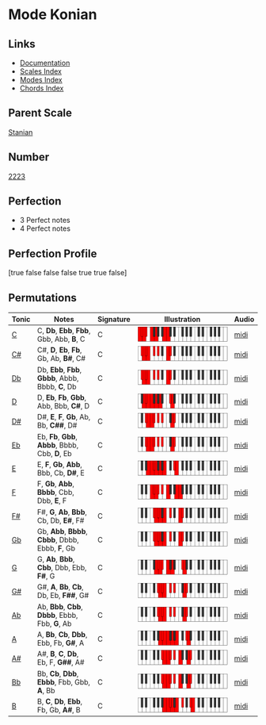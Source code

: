 # Mode Konian

## Links

- [Documentation](index.md)
- [Scales Index](Scales.md)
- [Modes Index](Modes.md)
- [Chords Index](Chords.md)

## Parent Scale

[Stanian](ScaleStanian.md)

## Number

[2223](https://ianring.com/musictheory/scales/2223)

## Perfection

- 3 Perfect notes
- 4 Perfect notes

## Perfection Profile

[true false false false true true false]

## Permutations

| Tonic | Notes | Signature | Illustration | Audio |
|-------|-------|-----------|--------------|-------|
| [C](ModeCNaturalKonian.md) | C, **Db**, **Ebb**, **Fbb**, Gbb, Abb, **B**, C | C | ![CNaturalKonian](ModeCNaturalKonian.png) | [midi](https://github.com/edipermadi/music/blob/main/docs/ModeCNaturalKonian.mid?raw=true) |
| [C#](ModeCSharpKonian.md) | C#, **D**, **Eb**, **Fb**, Gb, Ab, **B#**, C# | C | ![CSharpKonian](ModeCSharpKonian.png) | [midi](https://github.com/edipermadi/music/blob/main/docs/ModeCSharpKonian.mid?raw=true) |
| [Db](ModeDFlatKonian.md) | Db, **Ebb**, **Fbb**, **Gbbb**, Abbb, Bbbb, **C**, Db | C | ![DFlatKonian](ModeDFlatKonian.png) | [midi](https://github.com/edipermadi/music/blob/main/docs/ModeDFlatKonian.mid?raw=true) |
| [D](ModeDNaturalKonian.md) | D, **Eb**, **Fb**, **Gbb**, Abb, Bbb, **C#**, D | C | ![DNaturalKonian](ModeDNaturalKonian.png) | [midi](https://github.com/edipermadi/music/blob/main/docs/ModeDNaturalKonian.mid?raw=true) |
| [D#](ModeDSharpKonian.md) | D#, **E**, **F**, **Gb**, Ab, Bb, **C##**, D# | C | ![DSharpKonian](ModeDSharpKonian.png) | [midi](https://github.com/edipermadi/music/blob/main/docs/ModeDSharpKonian.mid?raw=true) |
| [Eb](ModeEFlatKonian.md) | Eb, **Fb**, **Gbb**, **Abbb**, Bbbb, Cbb, **D**, Eb | C | ![EFlatKonian](ModeEFlatKonian.png) | [midi](https://github.com/edipermadi/music/blob/main/docs/ModeEFlatKonian.mid?raw=true) |
| [E](ModeENaturalKonian.md) | E, **F**, **Gb**, **Abb**, Bbb, Cb, **D#**, E | C | ![ENaturalKonian](ModeENaturalKonian.png) | [midi](https://github.com/edipermadi/music/blob/main/docs/ModeENaturalKonian.mid?raw=true) |
| [F](ModeFNaturalKonian.md) | F, **Gb**, **Abb**, **Bbbb**, Cbb, Dbb, **E**, F | C | ![FNaturalKonian](ModeFNaturalKonian.png) | [midi](https://github.com/edipermadi/music/blob/main/docs/ModeFNaturalKonian.mid?raw=true) |
| [F#](ModeFSharpKonian.md) | F#, **G**, **Ab**, **Bbb**, Cb, Db, **E#**, F# | C | ![FSharpKonian](ModeFSharpKonian.png) | [midi](https://github.com/edipermadi/music/blob/main/docs/ModeFSharpKonian.mid?raw=true) |
| [Gb](ModeGFlatKonian.md) | Gb, **Abb**, **Bbbb**, **Cbbb**, Dbbb, Ebbb, **F**, Gb | C | ![GFlatKonian](ModeGFlatKonian.png) | [midi](https://github.com/edipermadi/music/blob/main/docs/ModeGFlatKonian.mid?raw=true) |
| [G](ModeGNaturalKonian.md) | G, **Ab**, **Bbb**, **Cbb**, Dbb, Ebb, **F#**, G | C | ![GNaturalKonian](ModeGNaturalKonian.png) | [midi](https://github.com/edipermadi/music/blob/main/docs/ModeGNaturalKonian.mid?raw=true) |
| [G#](ModeGSharpKonian.md) | G#, **A**, **Bb**, **Cb**, Db, Eb, **F##**, G# | C | ![GSharpKonian](ModeGSharpKonian.png) | [midi](https://github.com/edipermadi/music/blob/main/docs/ModeGSharpKonian.mid?raw=true) |
| [Ab](ModeAFlatKonian.md) | Ab, **Bbb**, **Cbb**, **Dbbb**, Ebbb, Fbb, **G**, Ab | C | ![AFlatKonian](ModeAFlatKonian.png) | [midi](https://github.com/edipermadi/music/blob/main/docs/ModeAFlatKonian.mid?raw=true) |
| [A](ModeANaturalKonian.md) | A, **Bb**, **Cb**, **Dbb**, Ebb, Fb, **G#**, A | C | ![ANaturalKonian](ModeANaturalKonian.png) | [midi](https://github.com/edipermadi/music/blob/main/docs/ModeANaturalKonian.mid?raw=true) |
| [A#](ModeASharpKonian.md) | A#, **B**, **C**, **Db**, Eb, F, **G##**, A# | C | ![ASharpKonian](ModeASharpKonian.png) | [midi](https://github.com/edipermadi/music/blob/main/docs/ModeASharpKonian.mid?raw=true) |
| [Bb](ModeBFlatKonian.md) | Bb, **Cb**, **Dbb**, **Ebbb**, Fbb, Gbb, **A**, Bb | C | ![BFlatKonian](ModeBFlatKonian.png) | [midi](https://github.com/edipermadi/music/blob/main/docs/ModeBFlatKonian.mid?raw=true) |
| [B](ModeBNaturalKonian.md) | B, **C**, **Db**, **Ebb**, Fb, Gb, **A#**, B | C | ![BNaturalKonian](ModeBNaturalKonian.png) | [midi](https://github.com/edipermadi/music/blob/main/docs/ModeBNaturalKonian.mid?raw=true) |
